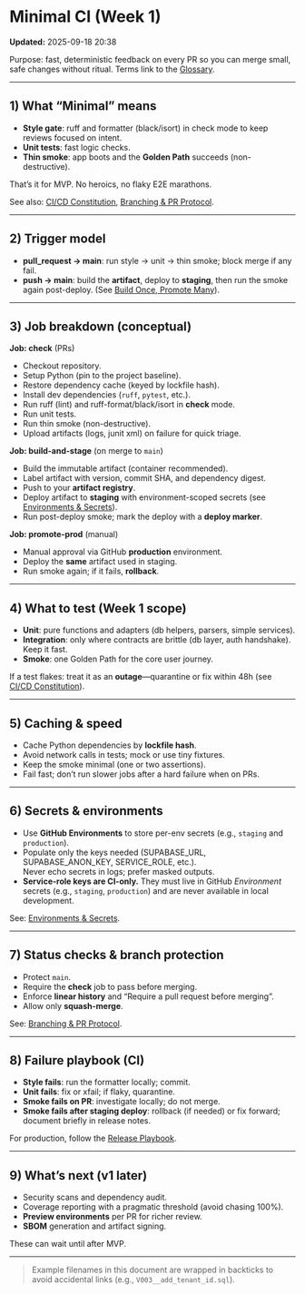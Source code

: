 # Minimal CI (Week 1)

**Updated:** 2025-09-18 20:38

Purpose: fast, deterministic feedback on every PR so you can merge small, safe changes without ritual. Terms link to the [Glossary](../reference/glossary.md).

---

## 1) What “Minimal” means

- **Style gate**: ruff and formatter (black/isort) in check mode to keep reviews focused on intent.
- **Unit tests**: fast logic checks.
- **Thin smoke**: app boots and the **Golden Path** succeeds (non-destructive).

That’s it for MVP. No heroics, no flaky E2E marathons.

See also: [CI/CD Constitution](ci_cd_constitution.md), [Branching & PR Protocol](branching_and_prs.md).

---

## 2) Trigger model

- **pull_request → main**: run style → unit → thin smoke; block merge if any fail.
- **push → main**: build the **artifact**, deploy to **staging**, then run the smoke again post-deploy. (See [Build Once, Promote Many](ci_cd_constitution.md#build-once-promote-many)).

---

## 3) Job breakdown (conceptual)

**Job: check** (PRs)

- Checkout repository.
- Setup Python (pin to the project baseline).
- Restore dependency cache (keyed by lockfile hash).
- Install dev dependencies (`ruff`, `pytest`, etc.).
- Run ruff (lint) and ruff-format/black/isort in **check** mode.
- Run unit tests.
- Run thin smoke (non-destructive).
- Upload artifacts (logs, junit xml) on failure for quick triage.

**Job: build-and-stage** (on merge to `main`)

- Build the immutable artifact (container recommended).
- Label artifact with version, commit SHA, and dependency digest.
- Push to your **artifact registry**.
- Deploy artifact to **staging** with environment-scoped secrets (see [Environments & Secrets](env_and_secrets.md)).
- Run post-deploy smoke; mark the deploy with a **deploy marker**.

**Job: promote-prod** (manual)

- Manual approval via GitHub **production** environment.
- Deploy the **same** artifact used in staging.
- Run smoke again; if it fails, **rollback**.

---

## 4) What to test (Week 1 scope)

- **Unit**: pure functions and adapters (db helpers, parsers, simple services).
- **Integration**: only where contracts are brittle (db layer, auth handshake). Keep it fast.
- **Smoke**: one Golden Path for the core user journey.

If a test flakes: treat it as an **outage**—quarantine or fix within 48h (see [CI/CD Constitution](ci_cd_constitution.md#required-pr-checks-gates)).

---

## 5) Caching & speed

- Cache Python dependencies by **lockfile hash**.
- Avoid network calls in tests; mock or use tiny fixtures.
- Keep the smoke minimal (one or two assertions).
- Fail fast; don’t run slower jobs after a hard failure when on PRs.

---

## 6) Secrets & environments

- Use **GitHub Environments** to store per-env secrets (e.g., `staging` and `production`).
- Populate only the keys needed (SUPABASE_URL, SUPABASE_ANON_KEY, SERVICE_ROLE, etc.).  
  Never echo secrets in logs; prefer masked outputs.
- **Service-role keys are CI-only.** They must live in GitHub _Environment_ secrets (e.g., `staging`, `production`) and are never available in local development.

See: [Environments & Secrets](env_and_secrets.md).

---

## 7) Status checks & branch protection

- Protect `main`.
- Require the **check** job to pass before merging.
- Enforce **linear history** and “Require a pull request before merging”.
- Allow only **squash-merge**.

See: [Branching & PR Protocol](branching_and_prs.md#8-github-settings-branch-protection-solo-friendly).

---

## 8) Failure playbook (CI)

- **Style fails**: run the formatter locally; commit.
- **Unit fails**: fix or xfail; if flaky, quarantine.
- **Smoke fails on PR**: investigate locally; do not merge.
- **Smoke fails after staging deploy**: rollback (if needed) or fix forward; document briefly in release notes.

For production, follow the [Release Playbook](../runbooks/release_playbook.md).

---

## 9) What’s next (v1 later)

- Security scans and dependency audit.
- Coverage reporting with a pragmatic threshold (avoid chasing 100%).
- **Preview environments** per PR for richer review.
- **SBOM** generation and artifact signing.

These can wait until after MVP.

---

> Example filenames in this document are wrapped in backticks to avoid accidental links (e.g., `V003__add_tenant_id.sql`).
